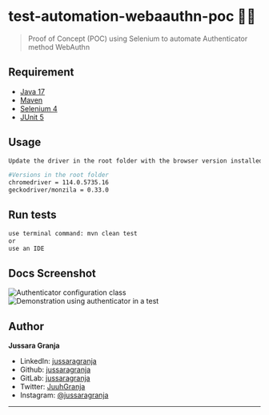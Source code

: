 <h1 style="text-align:left">test-automation-webaauthn-poc 👋🏾</h1>

> Proof of Concept (POC) using Selenium to automate Authenticator method WebAuthn

## Requirement

- [Java 17](https://docs.oracle.com/en/java/javase/17/)
- [Maven](https://maven.apache.org/guides/index.html)
- [Selenium 4](https://www.selenium.dev/selenium/docs/api/py/api.html)
- [JUnit 5](https://junit.org/junit5/docs/current/user-guide/)


## Usage

```sh
Update the driver in the root folder with the browser version installed on your local machine to run the tests.

#Versions in the root folder
chromedriver = 114.0.5735.16
geckodriver/monzila = 0.33.0
```

## Run tests

```sh
use terminal command: mvn clean test
or
use an IDE
```

## Docs Screenshot

![Authenticator configuration class](https://ibb.co/qW3qL1s)
![Demonstration using authenticator in a test](https://ibb.co/pWJk8tX)

## Author

**Jussara Granja**

* LinkedIn: [jussaragranja](https://linkedin.com/in/jussaragranja)
* Github: [jussaragranja](https://github.com/jussaragranja)
* GitLab: [jussaragranja](https://gitlab.com/jussaragranja)
* Twitter: [JuuhGranja](https://twitter.com/JuuhGranja)
* Instagram: [@jussaragranja](https://twitter.com/JuuhGranja)

***
